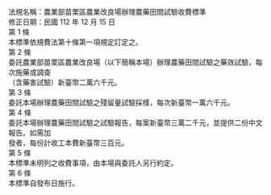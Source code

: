 法規名稱：農業部苗栗區農業改良場辦理農藥田間試驗收費標準  
修正日期：民國 112 年 12 月 15 日  
第 1 條  
本標準依規費法第十條第一項規定訂定之。  
第 2 條  
委託農業部苗栗區農業改良場（以下簡稱本場）辦理農藥田間試驗之藥效試驗，每次施藥或調查  
（含藥害試驗）新臺幣二萬六千元。  
第 3 條  
委託本場辦理農藥田間試驗之殘留量試驗採樣，每次新臺幣一萬六千元。  
第 4 條  
委託本場辦理農藥田間試驗之試驗報告，每案新臺幣三萬二千元，並提供二份中文報告。如需加  
發者，每份計收工本費新臺幣三百元。  
第 5 條  
本標準未明列之收費事項，由本場與委託人另行約定。  
第 6 條  
本標準自發布日施行。  


